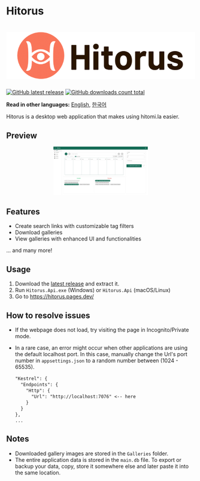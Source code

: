 # Hitorus

<h1 align="center">
  <picture>
    <source media="(prefers-color-scheme: dark)" srcset="content/banner-dark.jpeg">
    <source media="(prefers-color-scheme: light)" srcset="content/banner-light.png">
    <img alt="Hitorus" src="content/banner-light.png">
  </picture>
</h1>

[![GitHub latest release](https://img.shields.io/github/release/kaismic/Hitorus.svg?logo=github)](https://github.com/kaismic/Hitorus/releases/latest)
[![GitHub downloads count total](https://img.shields.io/github/downloads/kaismic/Hitorus/total.svg?logo=github)](https://github.com/kaismic/Hitorus/releases)

**Read in other languages:** [English](README.md), [한국어](README-ko.md)

Hitorus is a desktop web application that makes using hitomi.la easier.

## Preview
<div align="center">
  <img src="./content/preview-1.jpeg" width="50%">
</div>

## Features
- Create search links with customizable tag filters
- Download galleries
- View galleries with enhanced UI and functionalities

... and many more!

## Usage
1. Download the [latest release](https://github.com/kaismic/Hitorus/releases/latest) and extract it.
2. Run `Hitorus.Api.exe` (Windows) or `Hitorus.Api` (macOS/Linux)
3. Go to https://hitorus.pages.dev/

## How to resolve issues
- If the webpage does not load, try visiting the page in Incognito/Private mode.
- In a rare case, an error might occur when other applications are using the default localhost port. In this case, manually change the Url's port number in `appsettings.json` to a random number between (1024 - 65535).

      "Kestrel": {
        "Endpoints": {
          "Http": {
            "Url": "http://localhost:7076" <-- here
          }
        }
      },
      ...

## Notes
- Downloaded gallery images are stored in the `Galleries` folder.
- The entire application data is stored in the `main.db` file. To export or backup your data, copy, store it somewhere else and later paste it into the same location.